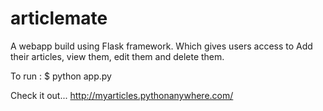 # articlemate
A webapp build using Flask framework. Which gives users access to Add their articles, view them, edit them and delete them.

To run : 
$ python app.py
 
Check it out...
http://myarticles.pythonanywhere.com/
